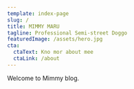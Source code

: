 ```yaml
---
template: index-page
slug: /
title: MIMMY MARU
tagline: Professional Semi-street Doggo
featuredImage: /assets/hero.jpg
cta:
  ctaText: Kno mor about mee
  ctaLink: /about
---
```

Welcome to Mimmy blog.